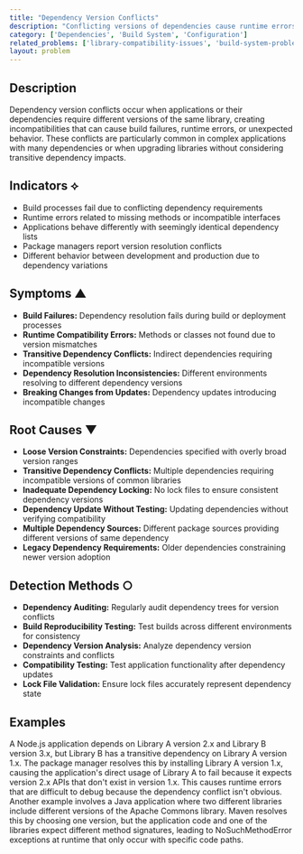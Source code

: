 ```yaml
---
title: "Dependency Version Conflicts"
description: "Conflicting versions of dependencies cause runtime errors, build failures, and unexpected behavior in applications."
category: ['Dependencies', 'Build System', 'Configuration']
related_problems: ['library-compatibility-issues', 'build-system-problems', 'runtime-environment-issues']
layout: problem
---
```


## Description

Dependency version conflicts occur when applications or their dependencies require different versions of the same library, creating incompatibilities that can cause build failures, runtime errors, or unexpected behavior. These conflicts are particularly common in complex applications with many dependencies or when upgrading libraries without considering transitive dependency impacts.

## Indicators ⟡

- Build processes fail due to conflicting dependency requirements
- Runtime errors related to missing methods or incompatible interfaces
- Applications behave differently with seemingly identical dependency lists
- Package managers report version resolution conflicts
- Different behavior between development and production due to dependency variations

## Symptoms ▲

- **Build Failures:** Dependency resolution fails during build or deployment processes
- **Runtime Compatibility Errors:** Methods or classes not found due to version mismatches
- **Transitive Dependency Conflicts:** Indirect dependencies requiring incompatible versions
- **Dependency Resolution Inconsistencies:** Different environments resolving to different dependency versions
- **Breaking Changes from Updates:** Dependency updates introducing incompatible changes

## Root Causes ▼

- **Loose Version Constraints:** Dependencies specified with overly broad version ranges
- **Transitive Dependency Conflicts:** Multiple dependencies requiring incompatible versions of common libraries
- **Inadequate Dependency Locking:** No lock files to ensure consistent dependency versions
- **Dependency Update Without Testing:** Updating dependencies without verifying compatibility
- **Multiple Dependency Sources:** Different package sources providing different versions of same dependency
- **Legacy Dependency Requirements:** Older dependencies constraining newer version adoption

## Detection Methods ○

- **Dependency Auditing:** Regularly audit dependency trees for version conflicts
- **Build Reproducibility Testing:** Test builds across different environments for consistency
- **Dependency Version Analysis:** Analyze dependency version constraints and conflicts
- **Compatibility Testing:** Test application functionality after dependency updates
- **Lock File Validation:** Ensure lock files accurately represent dependency state

## Examples

A Node.js application depends on Library A version 2.x and Library B version 3.x, but Library B has a transitive dependency on Library A version 1.x. The package manager resolves this by installing Library A version 1.x, causing the application's direct usage of Library A to fail because it expects version 2.x APIs that don't exist in version 1.x. This causes runtime errors that are difficult to debug because the dependency conflict isn't obvious. Another example involves a Java application where two different libraries include different versions of the Apache Commons library. Maven resolves this by choosing one version, but the application code and one of the libraries expect different method signatures, leading to NoSuchMethodError exceptions at runtime that only occur with specific code paths.